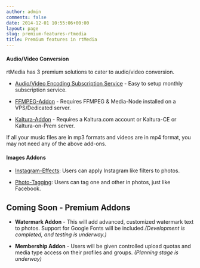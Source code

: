 ```yaml
---
author: admin
comments: false
date: 2014-12-01 10:55:06+00:00
layout: page
slug: premium-features-rtmedia
title: Premium features in rtMedia
---
```


#### Audio/Video Conversion


rtMedia has 3 premium solutions to cater to audio/video conversion.



	
  * [Audio/Video Encoding Subscription Service](/rtmedia/addons/audio-video-encoding-service/) - Easy to setup monthly subscription service.

	
  * [FFMPEG-Addon](https://rtcamp.com/store/buddypress-media-ffmpeg-converter) - Requires FFMPEG & Media-Node installed on a VPS/Dedicated server.

	
  * [Kaltura-Addon](https://rtcamp.com/store/buddypress-media-kaltura) - Requires a Kaltura.com account or Kaltura-CE or Kaltura-on-Prem server.


If all your music files are in mp3 formats and videos are in mp4 format, you may not need any of the above add-ons.


#### Images Addons


	
  * [Instagram-Effects](https://rtcamp.com/store/buddypress-media-instagram): Users can apply Instagram like filters to photos.

	
  * [Photo-Tagging](https://rtcamp.com/store/buddypress-media-photo-tagging/): Users can tag one and other in photos, just like Facebook.




## Coming Soon - Premium Addons


	
  * **Watermark Addon** - This will add advanced, customized watermark text to photos. Support for Google Fonts will be included._(Development is completed, and testing is underway.)_

	
  * **Membership Addon** - Users will be given controlled upload quotas and media type access on their profiles and groups. _(Planning stage is underway)_


